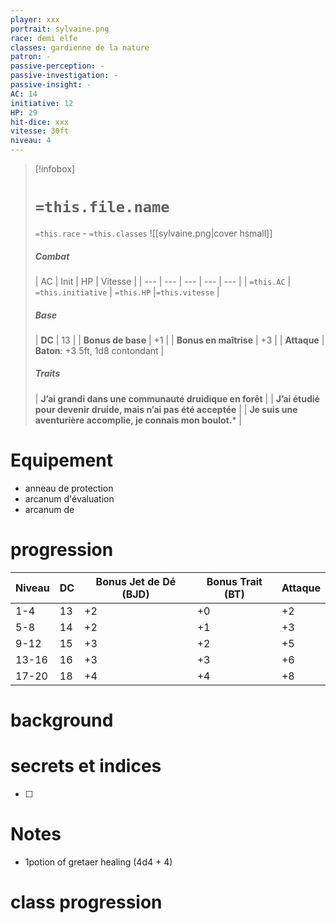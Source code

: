 ```yaml
---
player: xxx
portrait: sylvaine.png
race: demi elfe
classes: gardienne de la nature
patron: -
passive-perception: -
passive-investigation: -
passive-insight: -
AC: 14
initiative: 12
HP: 29
hit-dice: xxx
vitesse: 30ft
niveau: 4
---
```


> [!infobox] 
> # `=this.file.name`
> `=this.race` - `=this.classes` 
> ![[sylvaine.png|cover hsmall]] 
> ##### Combat
> | AC | Init | HP | Vitesse | 
> | --- | --- | --- | --- | --- |
> | `=this.AC` | `=this.initiative` | `=this.HP` |`=this.vitesse` |
> ##### Base
> | **DC** | 13 |
> | **Bonus de base** | +1 |
> | **Bonus en maîtrise** | +3 |
> | **Attaque** | **Baton**: +3 5ft, 1d8 contondant |
> ##### Traits
> | **J’ai grandi dans une communauté druidique en forêt** |
> | **J’ai étudié pour devenir druide, mais n’ai pas été acceptée** |
> | **Je suis une aventurière accomplie, je connais mon boulot.*** |
# Equipement
- anneau de protection
- arcanum d'évaluation
- arcanum de 

# progression

|Niveau|DC|Bonus Jet de Dé (BJD)|Bonus Trait (BT)|Attaque|
|---|---|---|---|---|
|1-4|13|+2|+0|+2|
|5-8|14|+2|+1|+3|
|9-12|15|+3|+2|+5|
|13-16|16|+3|+3|+6|
|17-20|18|+4|+4|+8|

# background

# secrets et indices
- [ ] 

# Notes
- 1potion of gretaer healing (4d4 + 4)

# class progression

